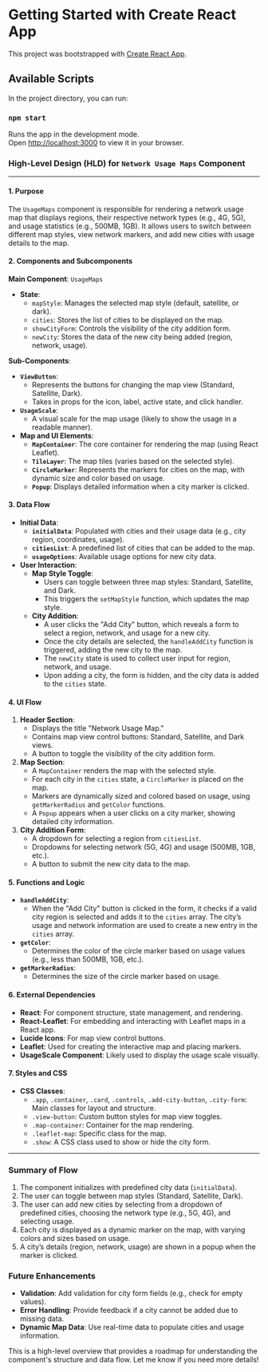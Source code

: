 # Getting Started with Create React App

This project was bootstrapped with [Create React App](https://github.com/facebook/create-react-app).

## Available Scripts

In the project directory, you can run:

### `npm start`

Runs the app in the development mode.\
Open [http://localhost:3000](http://localhost:3000) to view it in your browser.

### **High-Level Design (HLD) for `Network Usage Maps` Component**

---

#### **1\. Purpose**

The `UsageMaps` component is responsible for rendering a network usage map that displays regions, their respective network types (e.g., 4G, 5G), and usage statistics (e.g., 500MB, 1GB). It allows users to switch between different map styles, view network markers, and add new cities with usage details to the map.

#### **2\. Components and Subcomponents**

**Main Component**: `UsageMaps`

- **State**:
  - `mapStyle`: Manages the selected map style (default, satellite, or dark).
  - `cities`: Stores the list of cities to be displayed on the map.
  - `showCityForm`: Controls the visibility of the city addition form.
  - `newCity`: Stores the data of the new city being added (region, network, usage).

**Sub-Components**:

- **`ViewButton`**:
  - Represents the buttons for changing the map view (Standard, Satellite, Dark).
  - Takes in props for the icon, label, active state, and click handler.
- **`UsageScale`**:
  - A visual scale for the map usage (likely to show the usage in a readable manner).
- **Map and UI Elements**:
  - **`MapContainer`**: The core container for rendering the map (using React Leaflet).
  - **`TileLayer`**: The map tiles (varies based on the selected style).
  - **`CircleMarker`**: Represents the markers for cities on the map, with dynamic size and color based on usage.
  - **`Popup`**: Displays detailed information when a city marker is clicked.

#### **3\. Data Flow**

- **Initial Data**:
  - **`initialData`**: Populated with cities and their usage data (e.g., city region, coordinates, usage).
  - **`citiesList`**: A predefined list of cities that can be added to the map.
  - **`usageOptions`**: Available usage options for new city data.
- **User Interaction**:
  - **Map Style Toggle**:
    - Users can toggle between three map styles: Standard, Satellite, and Dark.
    - This triggers the `setMapStyle` function, which updates the map style.
  - **City Addition**:
    - A user clicks the "Add City" button, which reveals a form to select a region, network, and usage for a new city.
    - Once the city details are selected, the `handleAddCity` function is triggered, adding the new city to the map.
    - The `newCity` state is used to collect user input for region, network, and usage.
    - Upon adding a city, the form is hidden, and the city data is added to the `cities` state.

#### **4\. UI Flow**

1. **Header Section**:
   - Displays the title "Network Usage Map."
   - Contains map view control buttons: Standard, Satellite, and Dark views.
   - A button to toggle the visibility of the city addition form.
2. **Map Section**:
   - A `MapContainer` renders the map with the selected style.
   - For each city in the `cities` state, a `CircleMarker` is placed on the map.
   - Markers are dynamically sized and colored based on usage, using `getMarkerRadius` and `getColor` functions.
   - A `Popup` appears when a user clicks on a city marker, showing detailed city information.
3. **City Addition Form**:
   - A dropdown for selecting a region from `citiesList`.
   - Dropdowns for selecting network (5G, 4G) and usage (500MB, 1GB, etc.).
   - A button to submit the new city data to the map.

#### **5\. Functions and Logic**

- **`handleAddCity`**:
  - When the "Add City" button is clicked in the form, it checks if a valid city region is selected and adds it to the `cities` array. The city’s usage and network information are used to create a new entry in the `cities` array.
- **`getColor`**:
  - Determines the color of the circle marker based on usage values (e.g., less than 500MB, 1GB, etc.).
- **`getMarkerRadius`**:
  - Determines the size of the circle marker based on usage.

#### **6\. External Dependencies**

- **React**: For component structure, state management, and rendering.
- **React-Leaflet**: For embedding and interacting with Leaflet maps in a React app.
- **Lucide Icons**: For map view control buttons.
- **Leaflet**: Used for creating the interactive map and placing markers.
- **UsageScale Component**: Likely used to display the usage scale visually.

#### **7\. Styles and CSS**

- **CSS Classes**:
  - `.app`, `.container`, `.card`, `.controls`, `.add-city-button`, `.city-form`: Main classes for layout and structure.
  - `.view-button`: Custom button styles for map view toggles.
  - `.map-container`: Container for the map rendering.
  - `.leaflet-map`: Specific class for the map.
  - `.show`: A CSS class used to show or hide the city form.

---

### **Summary of Flow**

1. The component initializes with predefined city data (`initialData`).
2. The user can toggle between map styles (Standard, Satellite, Dark).
3. The user can add new cities by selecting from a dropdown of predefined cities, choosing the network type (e.g., 5G, 4G), and selecting usage.
4. Each city is displayed as a dynamic marker on the map, with varying colors and sizes based on usage.
5. A city’s details (region, network, usage) are shown in a popup when the marker is clicked.

### **Future Enhancements**

- **Validation**: Add validation for city form fields (e.g., check for empty values).
- **Error Handling**: Provide feedback if a city cannot be added due to missing data.
- **Dynamic Map Data**: Use real-time data to populate cities and usage information.

This is a high-level overview that provides a roadmap for understanding the component's structure and data flow. Let me know if you need more details\!
